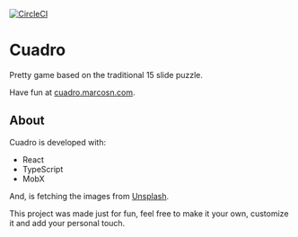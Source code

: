 [![CircleCI](https://circleci.com/gh/marcosnav/cuadro/tree/master.svg?style=svg)](https://circleci.com/gh/marcosnav/cuadro/tree/master)

# Cuadro

Pretty game based on the traditional 15 slide puzzle.

Have fun at [cuadro.marcosn.com](https://cuadro.marcosn.com).

## About

Cuadro is developed with:
- React
- TypeScript
- MobX

And, is fetching the images from [Unsplash](https://unsplash.com).

This project was made just for fun, feel free to make it your own, customize it and add your personal touch.
